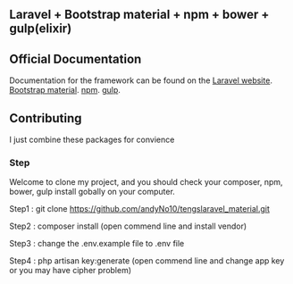 ## Laravel + Bootstrap material + npm + bower + gulp(elixir)
## Official Documentation

Documentation for the framework can be found on the
[Laravel website](http://laravel.com/docs).
[Bootstrap material](https://github.com/FezVrasta/bootstrap-material-design).
[npm](https://docs.npmjs.com/).
[gulp](https://github.com/gulpjs/gulp/blob/master/docs/getting-started.md).


## Contributing

I just combine these packages for convience

### Step

Welcome to clone my project, and you should check your composer, npm, bower, gulp install gobally on your computer.

Step1 :
git clone https://github.com/andyNo10/tengslaravel_material.git

Step2 :
composer install
(open commend line and install vendor)

Step3 :
change the .env.example file to .env file

Step4 :
php artisan key:generate
(open commend line and change app key or you may have cipher problem)
